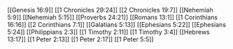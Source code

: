 [[Genesis 16:9]]
[[1 Chronicles 29:24]]
[[2 Chronicles 19:7]]
[[Nehemiah 5:9]]
[[Nehemiah 5:15]]
[[Proverbs 24:21]]
[[Romans 13:1]]
[[1 Corinthians 16:16]]
[[2 Corinthians 7:1]]
[[Galatians 5:13]]
[[Ephesians 5:22]]
[[Ephesians 5:24]]
[[Philippians 2:3]]
[[1 Timothy 2:11]]
[[1 Timothy 3:4]]
[[Hebrews 13:17]]
[[1 Peter 2:13]]
[[1 Peter 2:17]]
[[1 Peter 5:5]]
